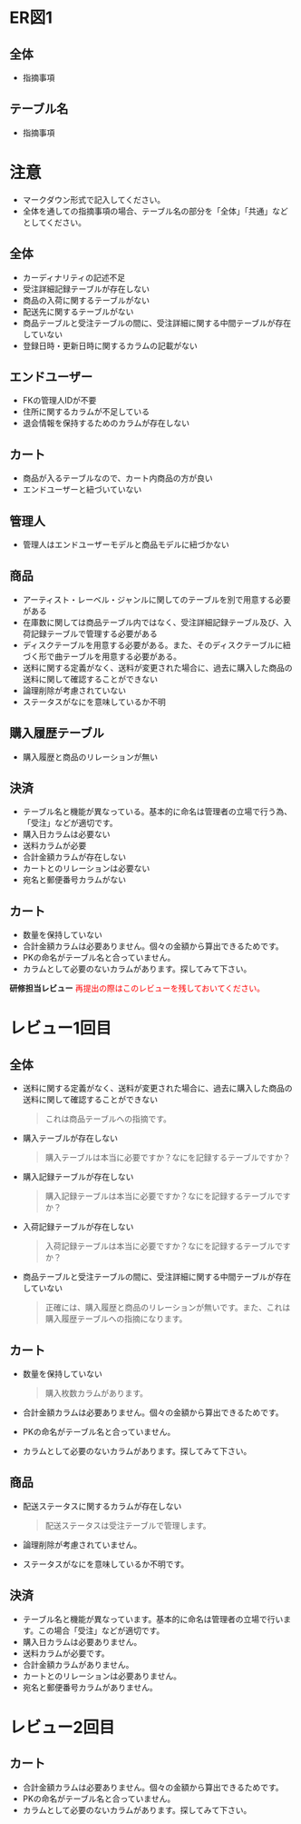# ER図1
## 全体
- 指摘事項

## テーブル名
- 指摘事項

# 注意
* マークダウン形式で記入してください。
* 全体を通しての指摘事項の場合、テーブル名の部分を「全体」「共通」などとしてください。

## 全体
- カーディナリティの記述不足
- 受注詳細記録テーブルが存在しない
- 商品の入荷に関するテーブルがない
- 配送先に関するテーブルがない
- 商品テーブルと受注テーブルの間に、受注詳細に関する中間テーブルが存在していない
- 登録日時・更新日時に関するカラムの記載がない

## エンドユーザー
- FKの管理人IDが不要
- 住所に関するカラムが不足している
- 退会情報を保持するためのカラムが存在しない

## カート
- 商品が入るテーブルなので、カート内商品の方が良い
- エンドユーザーと紐づいていない

## 管理人
- 管理人はエンドユーザーモデルと商品モデルに紐づかない

## 商品
- アーティスト・レーベル・ジャンルに関してのテーブルを別で用意する必要がある
- 在庫数に関しては商品テーブル内ではなく、受注詳細記録テーブル及び、入荷記録テーブルで管理する必要がある
- ディスクテーブルを用意する必要がある。また、そのディスクテーブルに紐づく形で曲テーブルを用意する必要がある。
- 送料に関する定義がなく、送料が変更された場合に、過去に購入した商品の送料に関して確認することができない
- 論理削除が考慮されていない
- ステータスがなにを意味しているか不明

## 購入履歴テーブル
- 購入履歴と商品のリレーションが無い

## 決済
- テーブル名と機能が異なっている。基本的に命名は管理者の立場で行う為、「受注」などが適切です。
- 購入日カラムは必要ない
- 送料カラムが必要
- 合計金額カラムが存在しない
- カートとのリレーションは必要ない
- 宛名と郵便番号カラムがない

## カート
- 数量を保持していない
- 合計金額カラムは必要ありません。個々の金額から算出できるためです。
- PKの命名がテーブル名と合っていません。
- カラムとして必要のないカラムがあります。探してみて下さい。


**研修担当レビュー**
<font color="Red">再提出の際はこのレビューを残しておいてください。</font>

# レビュー1回目

## 全体
- 送料に関する定義がなく、送料が変更された場合に、過去に購入した商品の送料に関して確認することができない
  > これは商品テーブルへの指摘です。

- 購入テーブルが存在しない
  > 購入テーブルは本当に必要ですか？なにを記録するテーブルですか？

- 購入記録テーブルが存在しない
  > 購入記録テーブルは本当に必要ですか？なにを記録するテーブルですか？

- 入荷記録テーブルが存在しない
  > 入荷記録テーブルは本当に必要ですか？なにを記録するテーブルですか？

- 商品テーブルと受注テーブルの間に、受注詳細に関する中間テーブルが存在していない
  > 正確には、購入履歴と商品のリレーションが無いです。また、これは購入履歴テーブルへの指摘になります。


## カート
- 数量を保持していない
  > 購入枚数カラムがあります。

- 合計金額カラムは必要ありません。個々の金額から算出できるためです。
- PKの命名がテーブル名と合っていません。
- カラムとして必要のないカラムがあります。探してみて下さい。


## 商品
- 配送ステータスに関するカラムが存在しない
  > 配送ステータスは受注テーブルで管理します。

- 論理削除が考慮されていません。
- ステータスがなにを意味しているか不明です。


## 決済
- テーブル名と機能が異なっています。基本的に命名は管理者の立場で行います。この場合「受注」などが適切です。
- 購入日カラムは必要ありません。
- 送料カラムが必要です。
- 合計金額カラムがありません。
- カートとのリレーションは必要ありません。
- 宛名と郵便番号カラムがありません。


# レビュー2回目

## カート
- 合計金額カラムは必要ありません。個々の金額から算出できるためです。
- PKの命名がテーブル名と合っていません。
- カラムとして必要のないカラムがあります。探してみて下さい。
